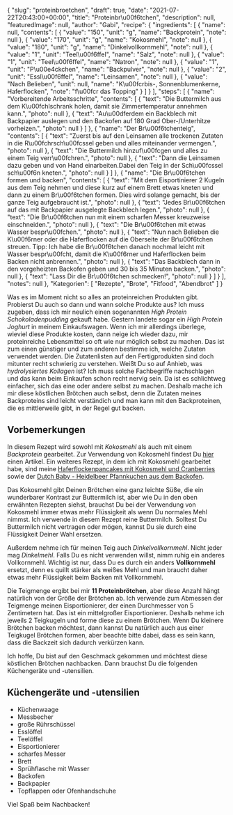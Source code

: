 {
    "slug": "proteinbroetchen",
    "draft": true,
    "date": "2021-07-22T20:43:00+00:00",
    "title": "Proteinbr\u00f6tchen",
    "description": null,
    "featuredImage": null,
    "author": "Gabi",
    "recipe": {
        "ingredients": [
            {
                "name": null,
                "contents": [
                    {
                        "value": "150",
                        "unit": "g",
                        "name": "Backprotein",
                        "note": null
                    },
                    {
                        "value": "170",
                        "unit": "g",
                        "name": "Kokosmehl",
                        "note": null
                    },
                    {
                        "value": "180",
                        "unit": "g",
                        "name": "Dinkelvollkornmehl",
                        "note": null
                    },
                    {
                        "value": "1",
                        "unit": "Teel\u00f6ffel",
                        "name": "Salz",
                        "note": null
                    },
                    {
                        "value": "1",
                        "unit": "Teel\u00f6ffel",
                        "name": "Natron",
                        "note": null
                    },
                    {
                        "value": "1",
                        "unit": "P\u00e4ckchen",
                        "name": "Backpulver",
                        "note": null
                    },
                    {
                        "value": "2",
                        "unit": "Essl\u00f6ffel",
                        "name": "Leinsamen",
                        "note": null
                    },
                    {
                        "value": "Nach Belieben",
                        "unit": null,
                        "name": "K\u00fcrbis-, Sonnenblumenkerne, Haferflocken",
                        "note": "f\u00fcr das Topping"
                    }
                ]
            }
        ],
        "steps": [
            {
                "name": "Vorbereitende Arbeitsschritte",
                "contents": [
                    {
                        "text": "Die Buttermilch aus dem K\u00fchlschrank holen, damit sie Zimmertemperatur annehmen kann.",
                        "photo": null
                    },
                    {
                        "text": "Au\u00dferdem ein Backblech mit Backpapier auslegen und den Backofen auf 180 Grad Ober-\/Unterhitze vorheizen.",
                        "photo": null
                    }
                ]
            },
            {
                "name": "Der Br\u00f6tchenteig",
                "contents": [
                    {
                        "text": "Zuerst bis auf den Leinsamen alle trockenen Zutaten in die R\u00fchrsch\u00fcssel geben und alles miteinander vermengen.",
                        "photo": null
                    },
                    {
                        "text": "Die Buttermilch hinzuf\u00fcgen und alles zu einem Teig verr\u00fchren.",
                        "photo": null
                    },
                    {
                        "text": "Dann die Leinsamen dazu geben und von Hand einarbeiten.Dabei den Teig in der Sch\u00fcssel sch\u00f6n kneten.",
                        "photo": null
                    }
                ]
            },
            {
                "name": "Die Br\u00f6tchen formen und backen",
                "contents": [
                    {
                        "text": "Mit dem Eisportinierer 2 Kugeln aus dem Teig nehmen und diese kurz auf einem Brett etwas kneten und dann zu einem Br\u00f6tchen formen. Dies wird solange gemacht, bis der ganze Teig aufgebraucht ist.",
                        "photo": null
                    },
                    {
                        "text": "Jedes Br\u00f6tchen auf das mit Backpapier ausgelegte Backblech legen.",
                        "photo": null
                    },
                    {
                        "text": "Die Br\u00f6tchen nun mit einem scharfen Messer kreuzweise einschneiden.",
                        "photo": null
                    },
                    {
                        "text": "Die Br\u00f6tchen mit etwas Wasser bespr\u00fchen.",
                        "photo": null
                    },
                    {
                        "text": "Nun nach Belieben die K\u00f6rner oder die Haferflocken auf die Oberseite der Br\u00f6tchen streuen. Tipp: Ich habe die Br\u00f6tchen danach nochmal leicht mit Wasser bespr\u00fcht, damit die K\u00f6rner und Haferflocken beim Backen nicht anbrennen.",
                        "photo": null
                    },
                    {
                        "text": "Das Backblech dann in den vorgeheizten Backofen geben und 30 bis 35 Minuten backen.",
                        "photo": null
                    },
                    {
                        "text": "Lass Dir die Br\u00f6tchen schmecken!",
                        "photo": null
                    }
                ]
            }
        ],
        "notes": null
    },
    "Kategorien": [
        "Rezepte",
        "Brote",
        "Fitfood",
        "Abendbrot"
    ]
}

Was es im Moment nicht so alles an proteinreichen Produkten gibt. Probierst Du auch so dann und wann solche Produkte aus? Ich muss zugeben, dass ich mir neulich einen sogenannten *High Protein Schokoladenpudding* gekauft habe. Gestern landete sogar ein *High Protein Joghurt* in meinem Einkaufswagen. Wenn ich mir allerdings überlege, wieviel diese Produkte kosten, dann neige ich wieder dazu, mir proteinreiche Lebensmittel so oft wie nur möglich selbst zu machen. Das ist zum einen günstiger und zum anderen bestimme ich, welche Zutaten verwendet werden. Die Zutatenlisten auf den Fertigprodukten sind doch mitunter recht schwierig zu verstehen. Weißt Du so auf Anhieb, was *hydrolysiertes Kollagen* ist? Ich muss  solche Fachbegriffe nachschlagen und das kann beim Einkaufen schon recht nervig sein. Da ist es schlichtweg einfacher, sich das eine oder andere selbst zu machen.
Deshalb mache ich mir diese köstlichen Brötchen auch selbst, denn die Zutaten meines Backproteins sind leicht verständich und man kann mit den Backproteinen, die es mittlerweile gibt, in der Regel gut backen.

## Vorbemerkungen
In diesem Rezept wird sowohl mit *Kokosmehl* als auch mit einem *Backprotein* gearbeitet. Zur Verwendung von Kokosmehl findest Du [hier](https://kochfokus.de/artikel/ist-kokosmehl-wirklich-gesund "hier") einen Artikel. Ein weiteres Rezept, in dem ich mit Kokosmehl gearbeitet habe, sind meine [Haferflockenpancakes mit Kokosmehl und Cranberries](https://kochfokus.de/artikel/kokospancakes-mit-cranberries-so-gut "Haferflockenpancakes mit Kokosmehl und Cranberries") sowie der [Dutch Baby - Heidelbeer Pfannkuchen aus dem Backofen](https://kochfokus.de/artikel/dutch-baby-heidelbeer-pfannkuchen-aus-dem-backofen "Dutch Baby - Heidelbeer Pfannkuchen aus dem Backofen").

Das Kokosmehl gibt Deinen Brötchen eine ganz leichte Süße, die ein wunderbarer Kontrast zur Buttermilch ist, aber wie Du in den oben erwähnten Rezepten siehst, brauchst Du bei der Verwendung von Kokosmehl immer etwas mehr Flüssigkeit als wenn Du normales Mehl nimmst. Ich verwende in diesem Rezept reine Buttermilch. Solltest Du Buttermilch nicht vertragen oder mögen, kannst Du sie durch eine Flüssigkeit Deiner Wahl ersetzen.

Außerdem nehme ich für meinen Teig auch *Dinkelvollkornmehl*. Nicht jeder mag *Dinkelmehl*. Falls Du es nicht verwenden willst, nimm ruhig ein anderes Vollkornmehl. Wichtig ist nur, dass Du es durch ein anders **Vollkornmehl** ersetzt, denn es quillt stärker als weißes Mehl und man braucht daher etwas mehr Flüssigkeit beim Backen mit Vollkornmehl.

Die Teigmenge ergibt bei mir **11 Proteinbrötchen**, aber diese Anzahl hängt natürlich von der Größe der Brötchen ab. Ich verwende zum Abmessen der Teigmenge meinen Eisportionierer, der einen Durchmesser von 5 Zentimetern hat. Das ist ein mittelgroßer Eisportionierer. Deshalb nehme ich jeweils 2 Teigkugeln und forme diese zu einem Brötchen. Wenn Du kleinere Brötchen backen möchtest, dann kannst Du natürlich auch aus einer Teigkugel Brötchen formen, aber beachte bitte dabei, dass es sein kann, dass die Backzeit sich dadurch verkürzen kann.

Ich hoffe, Du bist auf den Geschmack gekommen und möchtest diese köstlichen Brötchen nachbacken. Dann brauchst Du die folgenden Küchengeräte und -utensilien.

## Küchengeräte und -utensilien
- Küchenwaage
- Messbecher
- große Rührschüssel
- Esslöffel
- Teelöffel
- Eisportionierer
- scharfes Messer
- Brett
- Sprühflasche mit Wasser
- Backofen
- Backpapier
- Topflappen oder Ofenhandschuhe

Viel Spaß beim Nachbacken!